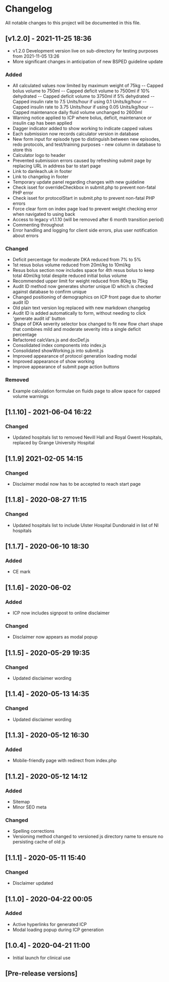 # Changelog
All notable changes to this project will be documented in this file.

## [v1.2.0] - 2021-11-25 18:36
- v1.2.0 Development version live on sub-directory for testing purposes from 2021-11-05 13:26
- More significant changes in anticipation of new BSPED guideline update
### Added
- All calculated values now limited by maximum weight of 75kg
-- Capped bolus volume to 750ml
-- Capped deficit volume to 7500ml if 10% dehydrated
-- Capped deficit volume to 3750ml if 5% dehydrated
-- Capped insulin rate to 7.5 Units/hour if using 0.1 Units/kg/hour
-- Capped insulin rate to 3.75 Units/hour if using 0.05 Units/kg/hour
-- Capped maintenance daily fluid volume unchanged to 2600ml
- Warning notice applied to ICP where bolus, deficit, maintenance or insulin cap has been applied
- Dagger indicator added to show working to indicate capped values
- Each submission now records calculator version in database
- New form input for episode type to distinguish between new episodes, redo protocols, and test/training purposes - new column in database to store this
- Calculator logo to header
- Prevented submission errors caused by refreshing submit page by replacing URL in address bar to start page
- Link to danleach.uk in footer
- Link to changelog in footer
- Temporary update panel regarding changes with new guideline
- Check isset for overrideCheckbox in submit.php to prevent non-fatal PHP error
- Check isset for protocolStart in submit.php to prevent non-fatal PHP errors
- Force clear form on index page load to prevent weight checking error when navigated to using back
- Access to legacy v1.1.10 (will be removed after 6 month transition period)
- Commenting throughout
- Error handling and logging for client side errors, plus user notification about errors
### Changed
- Deficit percentage for moderate DKA reduced from 7% to 5%
- 1st resus bolus volume reduced from 20ml/kg to 10ml/kg
- Resus bolus section now includes space for 4th resus bolus to keep total 40ml/kg total despite reduced initial bolus volume
- Recommended upper limit for weight reduced from 80kg to 75kg
- Audit ID method now generates shorter unique ID which is checked against database to confirm unique
- Changed positioning of demographics on ICP front page due to shorter audit ID
- Old plain text version log replaced with new markdown changelog
- Audit ID is added automatically to form, without needing to click 'generate audit id' button
- Shape of DKA severity selector box changed to fit new flow chart shape that combines mild and moderate severity into a single deficit percentage
- Refactored calcVars.js and docDef.js
- Consolidated index components into index.js
- Consolidated showWorking.js into submit.js
- Improved appearance of protocol generation loading modal
- Improved appearance of show working
- Improve appearance of submit page action buttons
### Removed
- Example calculation formulae on fluids page to allow space for capped volume warnings

## [1.1.10] - 2021-06-04 16:22
### Changed
- Updated hospitals list to removed Nevill Hall and Royal Gwent Hospitals, replaced by Grange University Hospital

## [1.1.9] 2021-02-05 14:15
### Changed
- Disclaimer modal now has to be accepted to reach start page

## [1.1.8] - 2020-08-27 11:15
### Changed
- Updated hospitals list to include Ulster Hospital Dundonald in list of NI hospitals

## [1.1.7] - 2020-06-10 18:30
### Added
- CE mark

## [1.1.6] - 2020-06-02
### Added
- ICP now includes signpost to online disclaimer
### Changed
- Disclaimer now appears as modal popup

## [1.1.5] - 2020-05-29 19:35
### Changed
- Updated disclaimer wording

## [1.1.4] - 2020-05-13 14:35
### Changed
- Updated disclaimer wording

## [1.1.3] - 2020-05-12 16:30
### Added
- Mobile-friendly page with redirect from index.php

## [1.1.2] - 2020-05-12 14:12
### Added
- Sitemap
- Minor SEO meta

### Changed
- Spelling corrections
- Versioning method changed to versioned js directory name to ensure no persisting cache of old js

## [1.1.1] - 2020-05-11 15:40
### Changed
- Disclaimer updated

## [1.1.0] - 2020-04-22 00:05
### Added
- Active  hyperlinks for generated ICP
- Modal loading popup during ICP generation 

## [1.0.4] - 2020-04-21 11:00
- Initial launch for clinical use

## [Pre-release versions]
